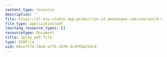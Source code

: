 ```yaml
---
content_type: resource
description: ''
file: https://ol-ocw-studio-app-production.s3.amazonaws.com/courses/8-01sc-classical-mechanics-fall-2016/08ce7ff424ada7f63870dcdf95d25dcd_XeTsZhYHY_E.pdf
file_type: application/pdf
learning_resource_types: []
resourcetype: Document
title: 3play pdf file
type: OCWFile
uid: 08ce7ff4-24ad-a7f6-3870-dcdf95d25dcd
---
```

